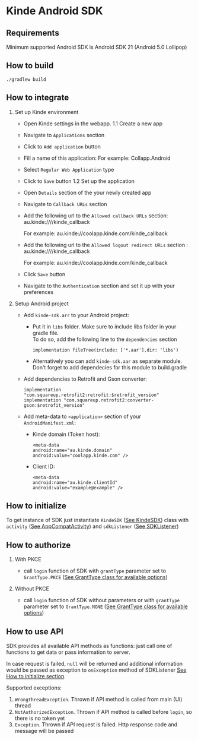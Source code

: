 # Kinde Android SDK
## Requirements
Minimum supported Android SDK is Android SDK 21 (Android 5.0 Lollipop)

## How to build
```
./gradlew build
```


## How to integrate
1. Set up Kinde environment
   - Open Kinde settings in the webapp.
1.1 Create a new app
   - Navigate to `Applications` section
   - Click to `Add application` button
   - Fill a name of this application:
     For example:
        Collapp.Android  
   - Select `Regular Web Application` type
   - Click to `Save` button
1.2 Set up the application
   - Open `Details` section of the your newly created app
   - Navigate to `Callback URLs` section
   - Add the following url to the `Allowed callback URLs` section:
         au.kinde://<your kinde url>//kinde_callback
   
      For example:
         au.kinde://coolapp.kinde.com/kinde_callback
   - Add the following url to the `Allowed logout redirect URLs` section :
         au.kinde://<your kinde url>//kinde_callback
    
     For example:
         au.kinde://coolapp.kinde.com/kinde_callback
   - Click `Save` button
   - Navigate to the `Authentication` section and set it up with your preferences

2. Setup Android project
   - Add `kinde-sdk.arr` to your Android project:
      * Put it in `libs` folder. Make sure to include libs folder in your gradle file.   
         To do so, add the following line to the `dependencies` section
               
            implementation fileTree(include: ['*.aar'],dir: 'libs')
      * Alternatively you can add `kinde-sdk.aar` as separate module. Don't forget to add dependecies for this module to build.gradle

   - Add dependencies to Retrofit and Gson converter:
   
         implementation "com.squareup.retrofit2:retrofit:$retrofit_version"
         implementation "com.squareup.retrofit2:converter-gson:$retrofit_version"
   - Add meta-data to `<application>` section of your `AndroidManifest.xml`:
      * Kinde domain (Token host):

            <meta-data
            android:name="au.kinde.domain"
            android:value="coolapp.kinde.com" />
      * Client ID:

            <meta-data
            android:name="au.kinde.clientId"
            android:value="example@example" />

## How to initialize
To get instance of SDK just instantiate `KindeSDK` ([See KindeSDK](/sdk/src/main/kotlin/au/kinde/sdk/KindeSDK.kt)) class with `activity` ([See AppCompatActivity](https://developer.android.com/reference/androidx/appcompat/app/AppCompatActivity)) and `sdkListener` ([See SDKListener](sdk/src/main/kotlin/au/kinde/sdk/SDKListener.kt))  

## How to authorize
1. With PKCE
   - call `login` function of SDK with `grantType` parameter set to `GrantType.PKCE` ([See GrantType class for available options](sdk/src/main/kotlin/au/kinde/sdk/GrantType.kt))

2. Without PKCE
    - call `login` function of SDK without parameters or with `grantType` parameter set to `GrantType.NONE` ([See GrantType class for available options](sdk/src/main/kotlin/au/kinde/sdk/GrantType.kt))

## How to use API
SDK provides all available API methods as functions: just call one of functions to get data or pass information to server.

In case request is failed, `null` will be returned and additional information would be passed as exception to `onException` method of SDKListener [See How to initialize section](#how-to-initialize).

Supported exceptions:
1. `WrongThreadException`. Thrown if API method is called from main (UI) thread
2. `NotAuthorizedException`. Thrown if API method is called before `login`, so there is no token yet
3. `Exception`. Thrown if API request is failed. Http response code and message will be passed
